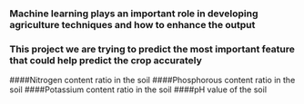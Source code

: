 ### Machine learning plays an important role in developing agriculture techniques and how to enhance the output 
### This project we are trying to predict the most important feature that could help predict the crop accurately

  ####Nitrogen content ratio in the soil
  ####Phosphorous content ratio in the soil
  ####Potassium content ratio in the soil
  ####pH value of the soil
